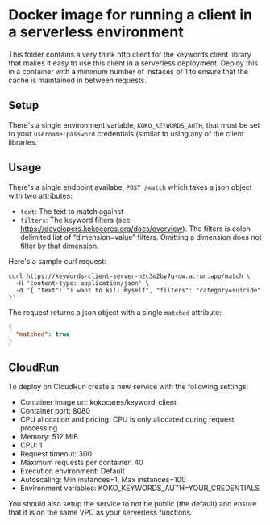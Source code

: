 # Docker image for running a client in a serverless environment

This folder contains a very think http client for the keywords client library
that makes it easy to use this client in a serverless deployment. Deploy this in
a container with a minimum number of instaces of 1 to ensure that the cache is
maintained in between requests. 

## Setup
There's a single environment variable, `KOKO_KEYWORDS_AUTH`, that must be set to
your `username:password` credentials (similar to using any of the client
libraries.

## Usage
There's a single endpoint availabe, `POST /match` which takes a json object with
two attributes:

* `text`: The text to match against
* `filters`: The keyword filters
  (see https://developers.kokocares.org/docs/overview). The filters is colon delimited list of “dimension=value” filters. Omitting a dimension does not filter by that dimension.

Here's a sample curl request:
```
curl https://keywords-client-server-n2c3m2by7q-uw.a.run.app/match \
  -H 'content-type: application/json' \
  -d '{ "text": "i want to kill myself", "filters": "category=suicide" }'
```

The request returns a json object with a single `matched` attribute:

```json
{ 
  "matched": true
}
```


## CloudRun

To deploy on CloudRun create a new service with the following settings:

* Container image url: kokocares/keyword_client
* Container port: 8080
* CPU allocation and pricing: CPU is only allocated during request processing
* Memory: 512 MiB
* CPU: 1
* Request timeout: 300
* Maximum requests per container: 40
* Execution environment: Default
* Autoscaling: Min instances=1, Max instances=100
* Environment variables: KOKO_KEYWORDS_AUTH=YOUR_CREDENTIALS

You should also setup the service to not be public (the default) and ensure that
it is on the same VPC as your serverless functions.


